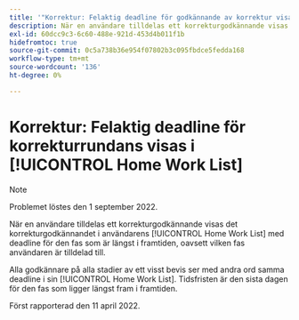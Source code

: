 ```yaml
---
title: '"Korrektur: Felaktig deadline för godkännande av korrektur visas i hemarbetslistan'
description: När en användare tilldelas ett korrekturgodkännande visas detta godkännande i användarens hemarbetslista med den tidsgräns för scenen som är längst i framtiden, oavsett vilken fas användaren är tilldelad.
exl-id: 60dcc9c3-6c60-488e-921d-453d4b011f1b
hidefromtoc: true
source-git-commit: 0c5a738b36e954f07802b3c095fbdce5fedda168
workflow-type: tm+mt
source-wordcount: '136'
ht-degree: 0%

---
```


# Korrektur: Felaktig deadline för korrekturrundans visas i [!UICONTROL Home Work List]

>[!NOTE]
>
>Problemet löstes den 1 september 2022.

När en användare tilldelas ett korrekturgodkännande visas det korrekturgodkännandet i användarens [!UICONTROL Home Work List] med deadline för den fas som är längst i framtiden, oavsett vilken fas användaren är tilldelad till.

Alla godkännare på alla stadier av ett visst bevis ser med andra ord samma deadline i sin [!UICONTROL Home Work List]. Tidsfristen är den sista dagen för den fas som ligger längst fram i framtiden.

Först rapporterad den 11 april 2022.
